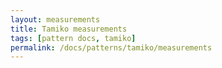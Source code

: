 ```yaml
---
layout: measurements
title: Tamiko measurements
tags: [pattern docs, tamiko]
permalink: /docs/patterns/tamiko/measurements
---
```

